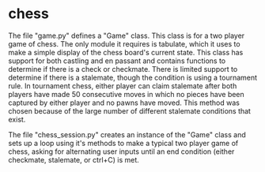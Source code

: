 # chess

The file "game.py" defines a "Game" class. This class is for a two player game of chess. The only module it requires is tabulate, which it uses to make a simple display of the chess board's current state. This class has support for both castling and en passant and contains functions to determine if there is a check or checkmate. There is limited support to determine if there is a stalemate, though the condition is using a tournament rule. In tournament chess, either player can claim stalemate after both players have made 50 consecutive moves in which no pieces have been captured by either player and no pawns have moved. This method was chosen because of the large number of different stalemate conditions that exist.

The file "chess_session.py" creates an instance of the "Game" class and sets up a loop using it's methods to make a typical two player game of chess, asking for alternating user inputs until an end condition (either checkmate, stalemate, or ctrl+C) is met.
